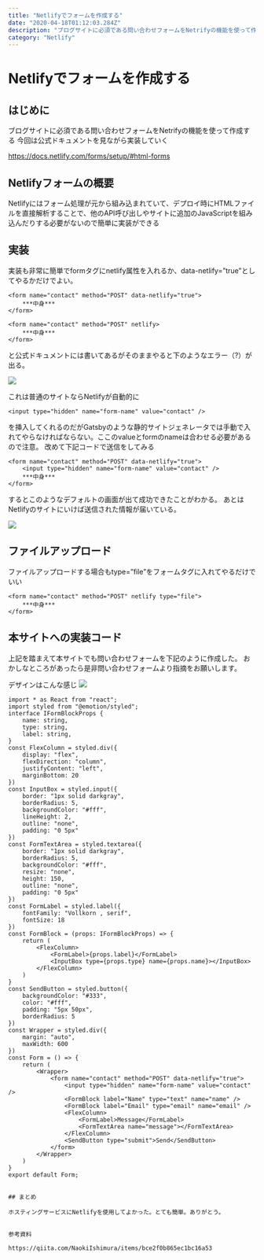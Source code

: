 ```yaml
---
title: "Netlifyでフォームを作成する"
date: "2020-04-18T01:12:03.284Z"
description: "ブログサイトに必須である問い合わせフォームをNetrifyの機能を使って作成する"
category: "Netlify"
---
```



# Netlifyでフォームを作成する

## はじめに

ブログサイトに必須である問い合わせフォームをNetrifyの機能を使って作成する
今回は公式ドキュメントを見ながら実装していく

https://docs.netlify.com/forms/setup/#html-forms



## Netlifyフォームの概要

Netlifyにはフォーム処理が元から組み込まれていて、デプロイ時にHTMLファイルを直接解析することで、他のAPI呼び出しやサイトに追加のJavaScriptを組み込んだりする必要がないので簡単に実装ができる


## 実装

実装も非常に簡単でformタグにnetlify属性を入れるか、data-netlify=”true”としてやるかだけでよい。

```tsx
<form name="contact" method="POST" data-netlify="true">
    ***中身***
</form>
```

```tsx
<form name="contact" method="POST" netlify>
    ***中身***
</form>
```

と公式ドキュメントには書いてあるがそのままやると下のようなエラー（?）が出る。

![](https://paper-attachments.dropbox.com/s_7EDA8B45153C2C700E2F73B690C3F6359551A38A465DB450B74EF0CA587086A8_1587177044301_image.png)


これは普通のサイトならNetlifyが自動的に

```tsx
<input type="hidden" name="form-name" value="contact" />
```
を挿入してくれるのだがGatsbyのような静的サイトジェネレータでは手動で入れてやらなければならない。ここのvalueとformのnameは合わせる必要があるので注意。
改めて下記コードで送信をしてみる

```tsx
<form name="contact" method="POST" data-netlify="true">
    <input type="hidden" name="form-name" value="contact" />
    ***中身***
</form>
```
    

するとこのようなデフォルトの画面が出て成功できたことがわかる。
あとはNetlifyのサイトにいけば送信された情報が届いている。

![](https://paper-attachments.dropbox.com/s_7EDA8B45153C2C700E2F73B690C3F6359551A38A465DB450B74EF0CA587086A8_1587177189779_image.png)

## ファイルアップロード

ファイルアップロードする場合もtype=”file”をフォームタグに入れてやるだけでいい
```tsx
<form name="contact" method="POST" netlify type="file">
    ***中身***
</form>
```

## 本サイトへの実装コード

上記を踏まえて本サイトでも問い合わせフォームを下記のように作成した。
おかしなところがあったら是非問い合わせフォームより指摘をお願いします。

デザインはこんな感じ
![](https://paper.dropbox.com/ep/redirect/image?url=https%3A%2F%2Fpaper-attachments.dropbox.com%2Fs_7EDA8B45153C2C700E2F73B690C3F6359551A38A465DB450B74EF0CA587086A8_1587178157002_image.png&hmac=BxXyMN53qJIeKoU9F5IthXnwYUJiR9%2Bvnm0sz9ltj8E%3D&width=1490)

```tsx:title=Form.tsx
import * as React from "react";
import styled from "@emotion/styled";
interface IFormBlockProps {
    name: string,
    type: string,
    label: string,
}
const FlexColumn = styled.div({
    display: "flex",
    flexDirection: "column",
    justifyContent: "left",
    marginBottom: 20
})
const InputBox = styled.input({
    border: "1px solid darkgray",
    borderRadius: 5,
    backgroundColor: "#fff",
    lineHeight: 2,
    outline: "none",
    padding: "0 5px"
})
const FormTextArea = styled.textarea({
    border: "1px solid darkgray",
    borderRadius: 5,
    backgroundColor: "#fff",
    resize: "none",
    height: 150,
    outline: "none",
    padding: "0 5px"
})
const FormLabel = styled.label({
    fontFamily: "Vollkorn , serif",
    fontSize: 18
})
const FormBlock = (props: IFormBlockProps) => {
    return (
        <FlexColumn>
            <FormLabel>{props.label}</FormLabel>
            <InputBox type={props.type} name={props.name}></InputBox>
        </FlexColumn>
    )
}
const SendButton = styled.button({
    backgroundColor: "#333",
    color: "#fff",
    padding: "5px 50px",
    borderRadius: 5
})
const Wrapper = styled.div({
    margin: "auto",
    maxWidth: 600
})
const Form = () => {
    return (
        <Wrapper>
            <form name="contact" method="POST" data-netlify="true">
                <input type="hidden" name="form-name" value="contact" />
                <FormBlock label="Name" type="text" name="name" />
                <FormBlock label="Email" type="email" name="email" />
                <FlexColumn>
                    <FormLabel>Message</FormLabel>
                    <FormTextArea name="message"></FormTextArea>
                </FlexColumn>
                <SendButton type="submit">Send</SendButton>
            </form>
        </Wrapper>
    )
}
export default Form;


## まとめ

ホスティングサービスにNetlifyを使用してよかった。とても簡単。ありがとう。


参考資料

https://qiita.com/NaokiIshimura/items/bce2f0b865ec1bc16a53


